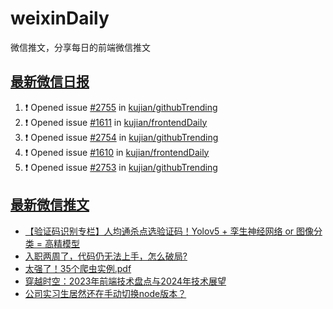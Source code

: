 # weixinDaily
微信推文，分享每日的前端微信推文

## [最新微信日报](https://github.com/kujian/weixinDaily/issues)

<!--START_SECTION:activity-->
1. ❗ Opened issue [#2755](https://github.com/kujian/githubTrending/issues/2755) in [kujian/githubTrending](https://github.com/kujian/githubTrending)
2. ❗ Opened issue [#1611](https://github.com/kujian/frontendDaily/issues/1611) in [kujian/frontendDaily](https://github.com/kujian/frontendDaily)
3. ❗ Opened issue [#2754](https://github.com/kujian/githubTrending/issues/2754) in [kujian/githubTrending](https://github.com/kujian/githubTrending)
4. ❗ Opened issue [#1610](https://github.com/kujian/frontendDaily/issues/1610) in [kujian/frontendDaily](https://github.com/kujian/frontendDaily)
5. ❗ Opened issue [#2753](https://github.com/kujian/githubTrending/issues/2753) in [kujian/githubTrending](https://github.com/kujian/githubTrending)
<!--END_SECTION:activity-->


## [最新微信推文](https://weixin.qdkfweb.cn/)

<!-- BLOG-POST-LIST:START -->
- [【验证码识别专栏】人均通杀点选验证码！Yolov5 + 孪生神经网络 or 图像分类 = 高精模型](https://weixin.qdkfweb.cn/39809.html)
- [入职两周了，代码仍无法上手，怎么破局?](https://weixin.qdkfweb.cn/39804.html)
- [太强了！35个爬虫实例.pdf](https://weixin.qdkfweb.cn/39812.html)
- [穿越时空：2023年前端技术盘点与2024年技术展望](https://weixin.qdkfweb.cn/39811.html)
- [公司实习生居然还在手动切换node版本？](https://weixin.qdkfweb.cn/39810.html)
<!-- BLOG-POST-LIST:END -->